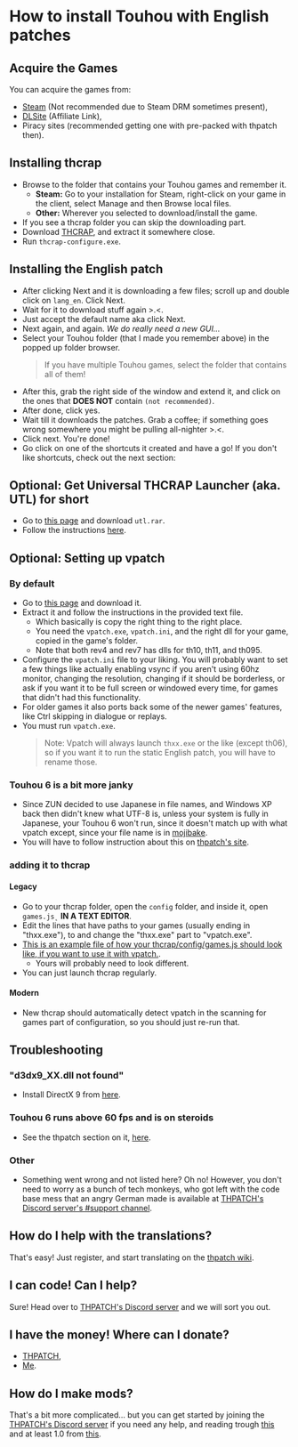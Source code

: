 # How to install Touhou with English patches
## Acquire the Games
You can acquire the games from:
 * [Steam](https://store.steampowered.com/search/?developer=%E4%B8%8A%E6%B5%B7%E3%82%A2%E3%83%AA%E3%82%B9%E5%B9%BB%E6%A8%82%E5%9B%A3) (Not recommended due to Steam DRM sometimes present),
 * [DLSite](https://www.dlsite.com/home/dlaf/=/aid/tudi20/url/https%3A%2F%2Fwww.dlsite.com%2Feng%2F%3Futm_medium%3Daffiliate%26utm_campaign%3Dbnlink%26utm_content%3Dtext) (Affiliate Link),
 * Piracy sites (recommended getting one with pre-packed with thpatch then).
 
## Installing thcrap
 * Browse to the folder that contains your Touhou games and remember it.
   * **Steam:** Go to your installation for Steam, right-click on your game in the client, select Manage and then Browse local files.
   * **Other:** Wherever you selected to download/install the game.
 * If you see a thcrap folder you can skip the downloading part.
 * Download [THCRAP](https://www.thpatch.net/wiki/Touhou_Patch_Center:Download), and extract it somewhere close.
 * Run `thcrap-configure.exe`.
 
## Installing the English patch
 * After clicking Next and it is downloading a few files; scroll up and double click on `lang_en`. Click Next.
 * Wait for it to download stuff again >.<.
 * Just accept the default name aka click Next.
 * Next again, and again. _We do really need a new GUI..._
 * Select your Touhou folder (that I made you remember above) in the popped up folder browser.
   >If you have multiple Touhou games, select the folder that contains all of them!
 * After this, grab the right side of the window and extend it, and click on the ones that **DOES NOT** contain `(not recommended)`.
 * After done, click yes.
 * Wait till it downloads the patches. Grab a coffee; if something goes wrong somewhere you might be pulling all-nighter >.<.
 * Click next. You're done!
 * Go click on one of the shortcuts it created and have a go! If you don't like shortcuts, check out the next section:
 
## Optional: Get Universal THCRAP Launcher (aka. UTL) for short
 * Go to [this page](https://github.com/thpatch/Universal-THCRAP-Launcher/releases) and download `utl.rar`.
 * Follow the instructions [here](https://github.com/thpatch/Universal-THCRAP-Launcher#installation).
 
## Optional: Setting up vpatch

### By default
 * Go to [this page](https://www.mediafire.com/file/zxdhr7rdpzrlnmt/VsyncPatch.zip/file) and download it.
 * Extract it and follow the instructions in the provided text file.
   * Which basically is copy the right thing to the right place.
   * You need the `vpatch.exe`, `vpatch.ini`, and the right dll for your game, copied in the game's folder.
   * Note that both rev4 and rev7 has dlls for th10, th11, and th095.
 * Configure the `vpatch.ini` file to your liking. You will probably want to set a few things like actually enabling vsync if you aren't using 60hz monitor, changing the resolution, changing if it should be borderless, or ask if you want it to be full screen or windowed every time, for games that didn't had this functionality.
 * For older games it also ports back some of the newer games' features, like Ctrl skipping in dialogue or replays.
 * You must run `vpatch.exe`.
   >Note: Vpatch will always launch `thxx.exe` or the like (except th06), so if you want it to run the static English patch, you will have to rename those.
  
### Touhou 6 is a bit more janky
 * Since ZUN decided to use Japanese in file names, and Windows XP back then didn't knew what UTF-8 is, unless your system is fully in Japanese, your Touhou 6 won't run, since it doesn't match up with what vpatch except, since your file name is in [mojibake](https://en.wikipedia.org/wiki/Mojibake).
 * You will have to follow instruction about this on [thpatch's site](https://www.thpatch.net/wiki/Touhou_Patch_Center:Download#HALP.21_My_Embodiment_of_Scarlet_Devil_runs_like_a_Tengu_jet_fighter_on_steroids.21.21).
 
### adding it to thcrap

#### Legacy
 * Go to your thcrap folder, open the `config` folder, and inside it, open `games.js˛` **IN A TEXT EDITOR**.
 * Edit the lines that have paths to your games (usually ending in "thxx.exe"), to and change the "thxx.exe" part to "vpatch.exe".
 * [This is an example file of how your thcrap/config/games.js should look like, if you want to use it with vpatch.](https://gist.github.com/Tudi20/029f63dbc85a838d97ad0fb973956266).
   * Yours will probably need to look different.
 * You can just launch thcrap regularly.
 
#### Modern
 * New thcrap should automatically detect vpatch in the scanning for games part of configuration, so you should just re-run that.
 
## Troubleshooting

### "d3dx9_XX.dll not found"
 * Install DirectX 9 from [here](https://www.microsoft.com/en-us/download/details.aspx?id=35).
   
### Touhou 6 runs above 60 fps and is on steroids
 * See the thpatch section on it, [here](https://www.thpatch.net/wiki/Touhou_Patch_Center:Download#HALP.21_My_Embodiment_of_Scarlet_Devil_runs_like_a_Tengu_jet_fighter_on_steroids.21.21).

### Other
 * Something went wrong and not listed here? Oh no! However, you don't need to worry as a bunch of tech monkeys, who got left with the code base mess that an angry German made is available at [THPATCH's Discord server's #support channel](https://discord.thpatch.net/).

## How do I help with the translations?
 That's easy! Just register, and start translating on the [thpatch wiki](https://thpatch.net).
 
## I can code! Can I help?
 Sure! Head over to [THPATCH's Discord server](https://discord.thpatch.net/) and we will sort you out.
 
## I have the money! Where can I donate?
 * [THPATCH](https://opencollective.com/thpatch/),
 * [Me](https://ko-fi.com/tudi20).
 
## How do I make mods?
 That's a bit more complicated... but you can get started by joining the [THPATCH's Discord server](https://discord.thpatch.net/) if you need any help, and reading trough [this](https://gist.github.com/WindowDump/e007516524b7488eccf74a020b3c7977) and at least 1.0 from [this](https://priw8.github.io/#b=ecl-tutorial/&p=1).
